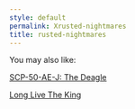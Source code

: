 ```yaml
---
style: default
permalink: Xrusted-nightmares
title: rusted-nightmares
---
```

You may also like:

[SCP-50-AE-J: The Deagle](http://scp-wiki.net/scp-50-ae-j)

[Long Live The King](http://scp-wiki.net/long-live-the-king)
